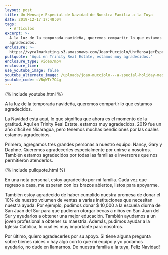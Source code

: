 ```yaml
---
layout: post
title: Un Mensaje Especial de Navidad de Nuestra Familia a la Tuya
date: 2019-12-17 17:48:04
tags:
  - Articulos
excerpt: >-
  A la luz de la temporada navideña, queremos compartir lo que estamos
  agradecidos.
enclosure: >-
  https://vyralmarketing.s3.amazonaws.com/Joao+Mucciolo/Un+Mensaje+Especial+de+Navidad+de+Nuestra+Familia+a+la+Tuya.mp4
pullquote: 'Aquí en Trinity Real Estate, estamos muy agradecidos.'
enclosure_type: video/mp4
enclosure_time:
use_youtube_image: false
youtube_alternate_image: /uploads/joao-mucciolo---a-special-holiday-message-youtube.jpg
youtube_code: sVBqWTr7O4g
---
```


{% include youtube.html %}

A la luz de la temporada navide&ntilde;a, queremos compartir lo que estamos agradecidos.

La Navidad est&aacute; aqu&iacute;, lo que significa que ahora es el momento de la gratitud. Aqu&iacute; en Trinity Real Estate, estamos muy agradecidos. 2019 fue un a&ntilde;o dif&iacute;cil en Nicaragua, pero tenemos muchas bendiciones por las cuales estamos agradecidos.

Primero, agregamos tres grandes personas a nuestro equipo: Nancy, Gary y Daphne. Queremos agradecerles especialmente por unirse a nosotros. Tambi&eacute;n estamos agradecidos por todas las familias e inversores que nos permitieron atenderlos.

{% include pullquote.html %}

En una nota personal, estoy agradecido por mi familia. Cada vez que regreso a casa, me esperan con los brazos abiertos, listos para apoyarme.

Tambi&eacute;n estoy agradecido de haber cumplido nuestra promesa de donar el 10% de nuestro volumen de ventas a varias instituciones que necesitan nuestra ayuda. Por ejemplo, pudimos donar $ 10,000 a la escuela diurna de San Juan del Sur para que pudieran otorgar becas a ni&ntilde;os en San Juan del Sur y ayudarlos a obtener una mejor educaci&oacute;n. Tambi&eacute;n ayudamos a un joven profesional a obtener su maestr&iacute;a. Adem&aacute;s, pudimos ayudar a la Iglesia Cat&oacute;lica, lo cual es muy importante para nosotros.

Por &uacute;ltimo, quiero agradecerles por su apoyo. Si tiene alguna pregunta sobre bienes ra&iacute;ces o hay algo con lo que mi equipo y yo podamos ayudarlo, no dude en llamarnos. De nuestra familia a la tuya, Feliz Navidad\!